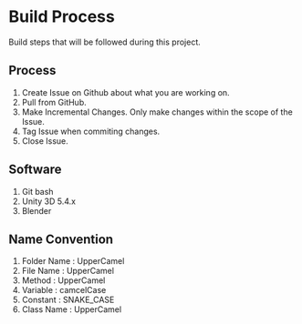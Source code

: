 # Build Process
Build steps that will be followed during this project.

## Process
1. Create Issue on Github about what you are working on.
2. Pull from GitHub.
3. Make Incremental Changes. Only make changes within the scope of the Issue.
4. Tag Issue when commiting changes.
5. Close Issue.

## Software
1. Git bash
2. Unity 3D 5.4.x
3. Blender

## Name Convention
1. Folder Name : UpperCamel
2. File Name : UpperCamel
3. Method : UpperCamel
4. Variable : camcelCase
5. Constant : SNAKE_CASE
6. Class Name : UpperCamel
